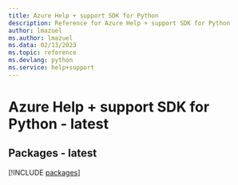 ```yaml
---
title: Azure Help + support SDK for Python
description: Reference for Azure Help + support SDK for Python
author: lmazuel
ms.author: lmazuel
ms.data: 02/13/2023
ms.topic: reference
ms.devlang: python
ms.service: help+support
---
```

# Azure Help + support SDK for Python - latest
## Packages - latest
[!INCLUDE [packages](help-+-support-index.md)]